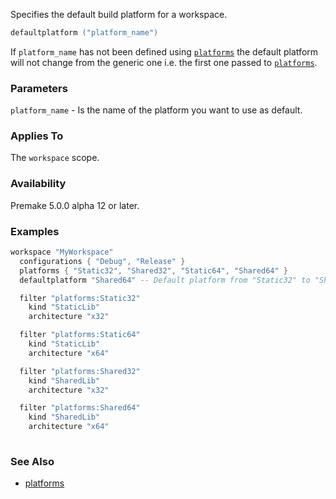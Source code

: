 Specifies the default build platform for a workspace.

```lua
defaultplatform ("platform_name")
```

If `platform_name` has not been defined using [`platforms`](platforms.md) the default platform will not change from the generic one i.e. the first one passed to [`platforms`](platforms.md).
 
### Parameters ###

`platform_name` - Is the name of the platform you want to use as default. 

### Applies To ###

The `workspace` scope.

### Availability ###

Premake 5.0.0 alpha 12 or later.

### Examples ###

```lua
workspace "MyWorkspace"
  configurations { "Debug", "Release" }
  platforms { "Static32", "Shared32", "Static64", "Shared64" }
  defaultplatform "Shared64" -- Default platform from "Static32" to "Shared64"

  filter "platforms:Static32"
    kind "StaticLib"
    architecture "x32"

  filter "platforms:Static64"
    kind "StaticLib"
    architecture "x64"

  filter "platforms:Shared32"
    kind "SharedLib"
    architecture "x32"

  filter "platforms:Shared64"
    kind "SharedLib"
    architecture "x64"
	
```
### See Also ###

* [platforms](platforms.md)

